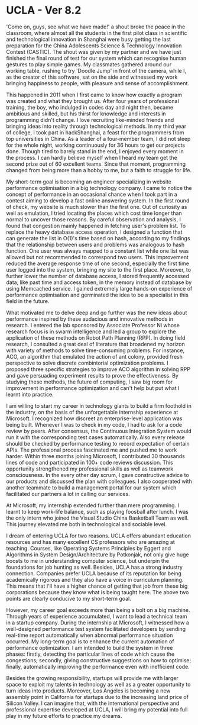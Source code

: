 # UCLA - Ver 8.2

'Come on, guys, see what we have made!' a shout broke the peace in the classroom, where almost all the students in the first pilot class in scientific and technological innovation in Shanghai were busy getting the last preparation for the China Adolescents Science & Technology Innovation Contest \(CASTIC\). The shout was given by my partner and we have just finished the final round of test for our system which can recognise human gestures to play simple games. My classmates gathered around our working table, rushing to try 'Doodle Jump' in front of the camera, while I, as the creator of this software, sat on the side and witnessed my work bringing happiness to people, with pleasure and sense of accomplishment.

This happened in 2011 when I first came to know how exactly a program was created and what they brought us. After four years of professional training, the boy, who indulged in codes day and night then, became ambitious and skilled, but his thirst for knowledge and interests in programming didn't change. I love recruiting like-minded friends and bringing ideas into reality through technological methods. In my third year of college, I took part in hackShanghai, a feast for the programmers from top universities in China. As a leader of a four-member team, I did not sleep for the whole night, working continuously for 36 hours to get our projects done. Though tired to barely stand in the end, I enjoyed every moment in the process. I can hardly believe myself when I heard my team get the second prize out of 60 excellent teams. Since that moment, programming changed from being more than a hobby to me, but a faith to struggle for life.

My short-term goal is becoming an engineer specializing in website performance optimisation in a big technology company. I came to notice the concept of performance in an occasional chance when I took part in a contest aiming to develop a fast online answering system. In the first round of check, my website is much slower than the first one. Out of curiosity as well as emulation, I tried locating the places which cost time longer than normal to uncover those reasons. By careful observation and analysis, I found that congestion mainly happened in fetching user's problem list. To replace the heavy database access operation, I designed a function that can generate the list in O\(1\)'s time based on hash, according to my findings that the relationship between users and problems was analogous to hash function. One user was always mapped to a constant list while one list was allowed but not recommended to correspond two users. This improvement reduced the average response time of one second, especially the first time user logged into the system, bringing my site to the first place. Moreover, to further lower the number of database access, I stored frequently accessed data, like past time and access token, in the memory instead of database by using Memcached service. I gained extremely large hands-on experience of performance optimisation and germinated the idea to be a specialist in this field in the future.

What motivated me to delve deep and go further was the new ideas about performance inspired by these audacious and innovative methods in research. I entered the lab sponsored by Associate Professor Ni whose research focus is in swarm intelligence and led a group to explore the application of these methods on Robot Path Planning \(RPP\). In doing field research, I consulted a great deal of literature that broadened my horizon with variety of methods to solve time-consuming problems. For instance, ACO, an algorithm that emulated the action of ant colony, provided fresh perspective to solve discrete combintorial optimization problems. I proposed three specific strategies to improve ACO algorithm in solving RPP and gave persuading experiment results to prove the effectiveness. By studying these methods, the future of computing, I saw big room for improvement in performance optimization and can't help but put what I learnt into practice.

I am willing to start my career in technology giants to build a firm foothold in the industry, on the basis of the unforgettable internship experience at Microsoft. I recognized how discreet an enterprise-level application was being built. Whenever I was to check in my code, I had to ask for a code review by peers. After consensus, the Continuous Integration System would run it with the corresponding test cases automatically. Also every release should be checked by performance testing to record expectation of certain APIs. The professional process fascinated me and pushed me to work harder. Within three months joining Microsoft, I contributed 30 thousands lines of code and participated in 100+ code reviews discussion. This opportunity strengthened my professional skills as well as teamwork consciousness. In the every other day scrum, I gave constructive advice to our products and discussed the plan with colleagues. I also cooperated with another teammate to build a management portal for our system which facilitated our partners a lot in calling our services.

At Microsoft, my internship extended further than mere programming. I learnt to keep work-life balance, such as playing foosball after lunch. I was the only intern who joined the Visual Studio China Basketball Team as well. This journey elevated me both in technological and sociable level.

I dream of entering UCLA for two reasons. UCLA offers abundant education resources and has many excellent CS professors who are amazing at teaching. Courses, like Operating Systems Principles by Eggert and Algorithms in System Design/Architecture by Potkonjak, not only give huge boosts to me in understanding computer science, but underpin the foundations for job hunting as well. Besides, UCLA has a strong industry connection. Companies prefer UCLA because of its reputation for being academically rigorous and they also have a voice in curriculum planning. This means that I'll have a higher chance of getting that job from these big corporations because they know what is being taught here. The above two points are clearly conducive to my short-term goal.

However, my career goal exceeds more than being a bolt on a big machine. Through years of experience accumulated, I want to lead a technical team in a startup company. During the internship at Microsoft, I witnessed how a well-designed performance test system facilitated developers by sending real-time report automatically when abnormal performance situation occurred. My long-term goal is to enhance the current automation of performance optimization. I am intended to build the system in three phases: firstly, detecting the particular lines of code which cause the congestions; secondly, giving constructive suggestions on how to optimise; finally, automatically improving the performance even with inefficient code.

Besides the growing responsibility, startups will provide me with larger space to exploit my talents in technology as well as a greater opportunity to turn ideas into products. Moreover, Los Angeles is becoming a new assembly point in California for startups due to the increasing land price of Silicon Valley. I can imagine that, with the international perspective and professional expertise developed at UCLA, I will bring my potential into full play in my future efforts to practice my dreams.

